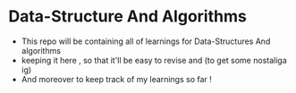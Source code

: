 # Data-Structure And Algorithms

- This repo will be containing all of learnings for Data-Structures And algorithms
- keeping it here , so that it'll be easy to revise and (to get some nostaliga  ig)
- And moreover to keep track of my learnings so far !


